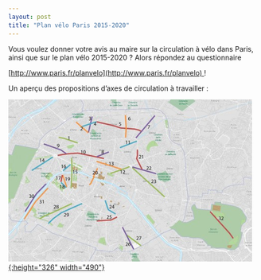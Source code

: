 ```yaml
---
layout: post
title: "Plan vélo Paris 2015-2020"
---
```



Vous voulez donner votre avis au maire sur la circulation à vélo dans Paris, ainsi que sur le plan vélo 2015-2020 ? Alors répondez au questionnaire

[http://www.paris.fr/planvelo](http://www.paris.fr/planvelo) !

Un aperçu des propositions d’axes de circulation à travailler :

[![](/assets/old/plan-velo-paris-490x326.jpg "plan velo paris"){:height="326" width="490"}](/assets/old/plan-velo-paris.jpg)
